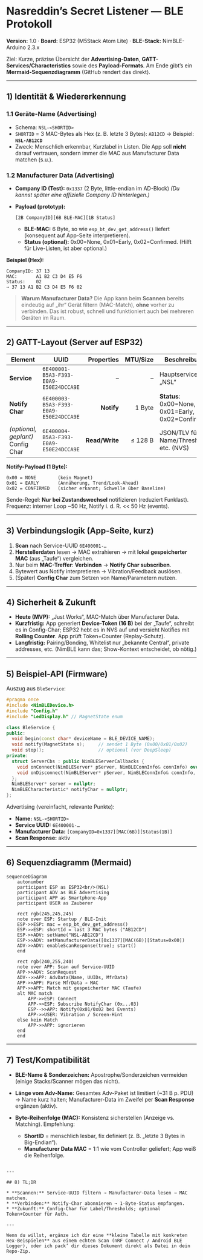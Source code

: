 # Nasreddin’s Secret Listener — BLE Protokoll

**Version:** 1.0 · **Board:** ESP32 (M5Stack Atom Lite) · **BLE-Stack:** NimBLE-Arduino 2.3.x

Ziel: Kurze, präzise Übersicht der **Advertising-Daten**, **GATT-Services/Characteristics** sowie des **Payload-Formats**. Am Ende gibt’s ein **Mermaid-Sequenzdiagramm** (GitHub rendert das direkt).

---

## 1) Identität & Wiedererkennung

### 1.1 Geräte-Name (Advertising)

* Schema: `NSL-<SHORTID>`
* `SHORTID` = 3 MAC-Bytes als Hex (z. B. letzte 3 Bytes): `AB12CD`
  → Beispiel: **`NSL-AB12CD`**
* Zweck: Menschlich erkennbar, Kurzlabel in Listen. Die App soll **nicht** darauf vertrauen, sondern immer die MAC aus Manufacturer Data matchen (s.u.).

### 1.2 Manufacturer Data (Advertising)

* **Company ID (Test):** `0x1337` (2 Byte, little-endian im AD-Block)
  *(Du kannst später eine offizielle Company ID hinterlegen.)*
* **Payload (prototyp):**

  ```
  [2B CompanyID][6B BLE-MAC][1B Status]
  ```

  * **BLE-MAC:** 6 Byte, so wie `esp_bt_dev_get_address()` liefert (konsequent auf App-Seite interpretieren).
  * **Status (optional):** 0x00=None, 0x01=Early, 0x02=Confirmed. (Hilft für Live-Listen, ist aber optional.)

**Beispiel (Hex):**

```
CompanyID: 37 13
MAC:       A1 B2 C3 D4 E5 F6
Status:    02
⇒ 37 13 A1 B2 C3 D4 E5 F6 02
```

> **Warum Manufacturer Data?**
> Die App kann beim **Scannen** bereits eindeutig auf „ihr“ Gerät filtern (MAC-Match), **ohne** vorher zu verbinden. Das ist robust, schnell und funktioniert auch bei mehreren Geräten im Raum.

---

## 2) GATT-Layout (Server auf ESP32)

| Element                           | UUID                                   |     Properties | MTU/Size | Beschreibung                                      |
| --------------------------------- | -------------------------------------- | -------------: | -------: | ------------------------------------------------- |
| **Service**                       | `6E400001-B5A3-F393-E0A9-E50E24DCCA9E` |              – |        – | Hauptservice „NSL“                                |
| **Notify Char**                   | `6E400003-B5A3-F393-E0A9-E50E24DCCA9E` |     **Notify** |   1 Byte | **Status**: 0x00=None, 0x01=Early, 0x02=Confirmed |
| *(optional, geplant)* Config Char | `6E400004-B5A3-F393-E0A9-E50E24DCCA9E` | **Read/Write** |  ≤ 128 B | JSON/TLV für Name/Thresholds etc. (NVS)           |

**Notify-Payload (1 Byte):**

```
0x00 = NONE        (kein Magnet)
0x01 = EARLY       (Annäherung, Trend/Look-Ahead)
0x02 = CONFIRMED   (sicher erkannt; Schwelle über Baseline)
```

Sende-Regel: **Nur bei Zustandswechsel** notifizieren (reduziert Funklast).
Frequenz: interner Loop \~50 Hz, Notify i. d. R. << 50 Hz (events).

---

## 3) Verbindungslogik (App-Seite, kurz)

1. **Scan** nach Service-UUID `6E400001-…`
2. **Herstellerdaten** lesen → MAC extrahieren → mit **lokal gespeicherter MAC** (aus „Taufe“) vergleichen.
3. Nur beim **MAC-Treffer**: **Verbinden** → **Notify Char subscriben**.
4. Bytewert aus Notify interpretieren → Vibration/Feedback auslösen.
5. (Später) **Config Char** zum Setzen von Name/Parametern nutzen.

---

## 4) Sicherheit & Zukunft

* **Heute (MVP):** „Just Works“, MAC-Match über Manufacturer Data.
* **Kurzfristig:** App generiert **Device-Token (16 B)** bei der „Taufe“, schreibt es in Config-Char; ESP32 hebt es in NVS auf und versieht Notifies mit **Rolling Counter**. App prüft Token+Counter (Replay-Schutz).
* **Langfristig:** Pairing/Bonding, Whitelist nur „bekannte Central“, private addresses, etc. (NimBLE kann das; Show-Kontext entscheidet, ob nötig.)

---

## 5) Beispiel-API (Firmware)

Auszug aus `BleService`:

```cpp
#pragma once
#include <NimBLEDevice.h>
#include "Config.h"
#include "LedDisplay.h" // MagnetState enum

class BleService {
public:
  void begin(const char* deviceName = BLE_DEVICE_NAME);
  void notify(MagnetState s);     // sendet 1 Byte (0x00/0x01/0x02)
  void stop();                    // optional (vor DeepSleep)
private:
  struct ServerCbs : public NimBLEServerCallbacks {
    void onConnect(NimBLEServer* pServer, NimBLEConnInfo& connInfo) override;
    void onDisconnect(NimBLEServer* pServer, NimBLEConnInfo& connInfo, int reason) override;
  };
  NimBLEServer* server = nullptr;
  NimBLECharacteristic* notifyChar = nullptr;
};
```

Advertising (vereinfacht, relevante Punkte):

* **Name:** `NSL-<SHORTID>`
* **Service UUID:** `6E400001-…`
* **Manufacturer Data:** `[CompanyID=0x1337][MAC(6B)][Status(1B)]`
* **Scan Response:** aktiv

---

## 6) Sequenzdiagramm (Mermaid)

```mermaid
sequenceDiagram
    autonumber
    participant ESP as ESP32<br/>(NSL)
    participant ADV as BLE Advertising
    participant APP as Smartphone-App
    participant USER as Zauberer

    rect rgb(245,245,245)
    note over ESP: Startup / BLE-Init
    ESP->>ESP: mac = esp_bt_dev_get_address()
    ESP->>ESP: shortId = last 3 MAC bytes ("AB12CD")
    ESP->>ADV: setName("NSL-AB12CD")
    ESP->>ADV: setManufacturerData([0x1337][MAC(6B)][Status=0x00])
    ADV->>ADV: enableScanResponse(true); start()
    end

    rect rgb(240,255,240)
    note over APP: Scan auf Service-UUID
    APP->>ADV: ScanRequest
    ADV-->>APP: AdvData(Name, UUIDs, MfrData)
    APP->>APP: Parse MfrData → MAC
    APP->>APP: Match mit gespeicherter MAC (Taufe)
    alt MAC match
        APP->>ESP: Connect
        APP->>ESP: Subscribe NotifyChar (0x...03)
        ESP-->>APP: Notify(0x01/0x02 bei Events)
        APP->>USER: Vibration / Screen-Hint
    else kein Match
        APP->>APP: ignorieren
    end
    end
```

---

## 7) Test/Kompatibilität

* **BLE-Name & Sonderzeichen:** Apostrophe/Sonderzeichen vermeiden (einige Stacks/Scanner mögen das nicht).
* **Länge vom Adv-Name:** Gesamtes Adv-Paket ist limitiert (\~31 B p. PDU) → Name kurz halten; Manufacturer-Data im Zweifel per **Scan Response** ergänzen (aktiv).
* **Byte-Reihenfolge (MAC):** Konsistenz sicherstellen (Anzeige vs. Matching). Empfehlung:

  * **ShortID** = menschlich lesbar, fix definiert (z. B. „letzte 3 Bytes in Big-Endian“).
  * **Manufacturer Data MAC** = 1:1 wie vom Controller geliefert; App weiß die Reihenfolge.

```

---

## 8) TL;DR

* **Scannen:** Service-UUID filtern → Manufacturer-Data lesen → MAC matchen.
* **Verbinden:** Notify-Char abonnieren → 1-Byte-Status empfangen.
* **Zukunft:** Config-Char für Label/Thresholds; optional Token+Counter für Auth.

---

Wenn du willst, ergänze ich dir eine **kleine Tabelle mit konkreten Hex-Beispielen** aus einem echten Scan (nRF Connect / Android BLE Logger), oder ich pack’ dir dieses Dokument direkt als Datei in dein Repo-Zip.
